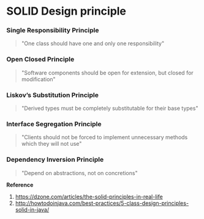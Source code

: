 # SOLID Design principle

### Single Responsibility Principle

> "One class should have one and only one responsibility"

### Open Closed Principle

> "Software components should be open for extension, but closed for modification"

### Liskov’s Substitution Principle

> "Derived types must be completely substitutable for their base types"

### Interface Segregation Principle

> "Clients should not be forced to implement unnecessary methods which they will not use"

### Dependency Inversion Principle

> "Depend on abstractions, not on concretions"


**Reference**

1. https://dzone.com/articles/the-solid-principles-in-real-life
2. http://howtodoinjava.com/best-practices/5-class-design-principles-solid-in-java/
